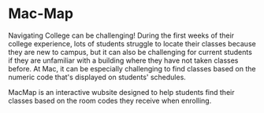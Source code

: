 # Mac-Map
Navigating College can be challenging! During the first weeks of their college experience, lots of students struggle to locate their classes because they are new to campus, but it can also be challenging for current students if they are unfamiliar with a building where they have not taken classes before. At Mac, it can be especially challenging to find classes based on the numeric code that's displayed on students' schedules.

MacMap is an interactive wubsite designed to help students find their classes based on the room codes they receive when enrolling.
